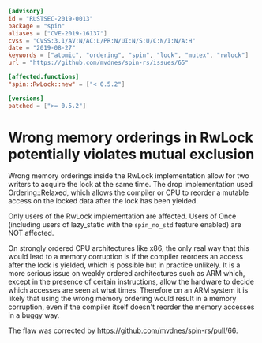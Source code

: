 ```toml
[advisory]
id = "RUSTSEC-2019-0013"
package = "spin"
aliases = ["CVE-2019-16137"]
cvss = "CVSS:3.1/AV:N/AC:L/PR:N/UI:N/S:U/C:N/I:N/A:H"
date = "2019-08-27"
keywords = ["atomic", "ordering", "spin", "lock", "mutex", "rwlock"]
url = "https://github.com/mvdnes/spin-rs/issues/65"

[affected.functions]
"spin::RwLock::new" = ["< 0.5.2"]

[versions]
patched = [">= 0.5.2"]
```

# Wrong memory orderings in RwLock potentially violates mutual exclusion

Wrong memory orderings inside the RwLock implementation allow for two writers to acquire the lock at the same time. The drop implementation used Ordering::Relaxed, which allows the compiler or CPU to reorder a mutable access on the locked data after the lock has been yielded.

Only users of the RwLock implementation are affected. Users of Once (including users of lazy_static with the `spin_no_std` feature enabled) are NOT affected.

On strongly ordered CPU architectures like x86, the only real way that this would lead to a memory corruption is if the compiler reorders an access after the lock is yielded, which is possible but in practice unlikely. It is a more serious issue on weakly ordered architectures such as ARM which, except in the presence of certain instructions, allow the hardware to decide which accesses are seen at what times. Therefore on an ARM system it is likely that using the wrong memory ordering would result in a memory corruption, even if the compiler itself doesn't reorder the memory accesses in a buggy way.

The flaw was corrected by https://github.com/mvdnes/spin-rs/pull/66.
